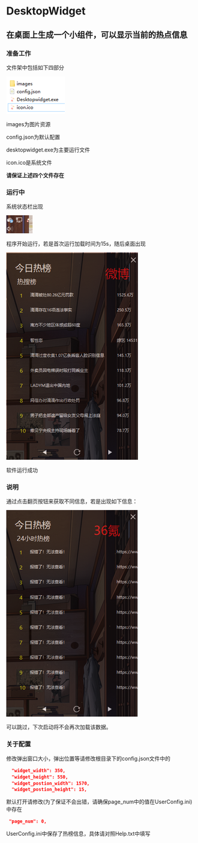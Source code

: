 # DesktopWidget
## 在桌面上生成一个小组件，可以显示当前的热点信息

### 准备工作

文件架中包括如下四部分

![image-20220721140726431](.\ReadMe.assets\image-20220721140726431.png)

images为图片资源

config.json为默认配置

desktopwidget.exe为主要运行文件

icon.ico是系统文件

**请保证上述四个文件存在**

### 运行中

系统状态栏出现

![image-20220721140649558](.\ReadMe.assets\image-20220721140649558.png)

程序开始运行，若是首次运行加载时间为15s，随后桌面出现

![image-20220721140819333](.\ReadMe.assets\image-20220721140819333.png)

软件运行成功

### 说明

通过点击翻页按钮来获取不同信息，若是出现如下信息：

![image-20220721140925301](.\ReadMe.assets\image-20220721140925301.png)

可以跳过，下次启动将不会再次加载该数据。

### 关于配置

修改弹出窗口大小，弹出位置等请修改根目录下的config.json文件中的

```json
  "widget_width": 350,
  "widget_height": 550,
  "widget_postion_width": 1570,
  "widget_postion_height": 15,
```

默认打开请修改(为了保证不会出错，请确保page_num中的值在UserConfig.ini)中存在

```json
 "page_num": 0,
```

UserConfig.ini中保存了热榜信息，具体请对照Help.txt中填写
